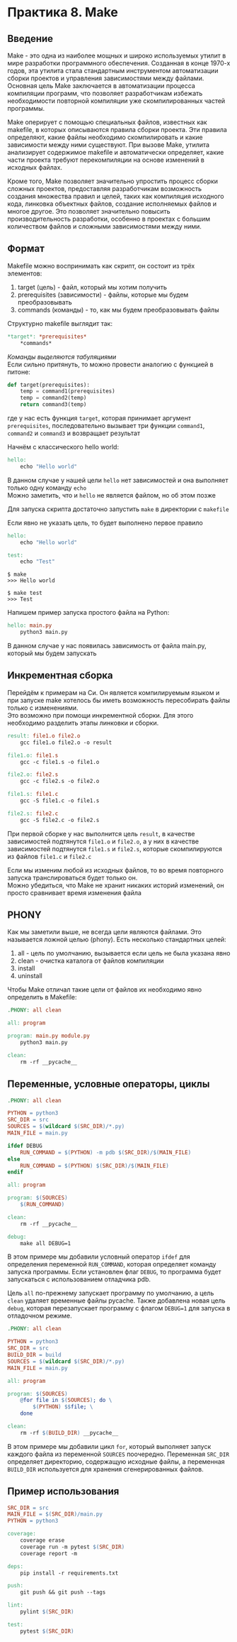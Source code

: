 # Практика 8. Make

## Введение

Make - это одна из наиболее мощных и широко используемых утилит в мире разработки программного обеспечения. Созданная в конце 1970-х годов, эта утилита стала стандартным инструментом автоматизации сборки проектов и управления зависимостями между файлами. Основная цель Make заключается в автоматизации процесса компиляции программ, что позволяет разработчикам избежать необходимости повторной компиляции уже скомпилированных частей программы.  

Make оперирует с помощью специальных файлов, известных как makefile, в которых описываются правила сборки проекта. Эти правила определяют, какие файлы необходимо скомпилировать и какие зависимости между ними существуют. При вызове Make, утилита анализирует содержимое makefile и автоматически определяет, какие части проекта требуют перекомпиляции на основе изменений в исходных файлах.  

Кроме того, Make позволяет значительно упростить процесс сборки сложных проектов, предоставляя разработчикам возможность создания множества правил и целей, таких как компиляция исходного кода, линковка объектных файлов, создание исполняемых файлов и многое другое. Это позволяет значительно повысить производительность разработки, особенно в проектах с большим количеством файлов и сложными зависимостями между ними.

## Формат

Makefile можно воспринимать как скрипт, он состоит из трёх элементов:

1. target (цель) - файл, который мы хотим получить
1. prerequisites (зависимости) - файлы, которые мы будем преобразовывать
1. commands (команды) - то, как мы будем преобразовывать файлы

Структурно makefile выглядит так:

```makefile
*target*: *prerequisites*
    *commands*
```

*Команды выделяются табуляциями*  
Если сильно притянуть, то можно провести аналогию с функцией в питоне:

```python
def target(prerequisites):
    temp = command1(prerequisites)
    temp = command2(temp)
    return command3(temp)
```

где у нас есть функция `target`, которая принимает аргумент `prerequisites`, последовательно вызывает три функции `command1`, `command2` и `command3` и возвращает результат  

Начнём с классического hello world:

```makefile
hello: 
    echo "Hello world"
```

В данном случае у нашей цели `hello` нет зависимостей и она выполняет только одну команду `echo`  
Можно заметить, что и `hello` не является файлом, но об этом позже

Для запуска скрипта достаточно запустить `make` в директории с `makefile`

Если явно не указать цель, то будет выполнено первое правило

```makefile
hello: 
    echo "Hello world"

test:
    echo "Test"
```

```text
$ make
>>> Hello world

$ make test
>>> Test 
```

Напишем пример запуска простого файла на Python:

```makefile
hello: main.py
    python3 main.py
```

В данном случае у нас появилась зависимость от файла main.py, который мы будем запускать

## Инкрементная сборка

Перейдём к примерам на Си. Он является компилируемым языком и при запуске make хотелось бы иметь возможность пересобирать файлы только с изменениями.  
Это возможно при помощи инкрементной сборки.
Для этого необходимо разделить этапы линковки и сборки.  

```makefile
result: file1.o file2.o
    gcc file1.o file2.o -o result

file1.o: file1.s
    gcc -c file1.s -o file1.o

file2.o: file2.s
    gcc -c file2.s -o file2.o

file1.s: file1.c
    gcc -S file1.c -o file1.s

file2.s: file2.c
    gcc -S file2.c -o file2.s
```

При первой сборке у нас выполнится цель `result`, в качестве зависимостей подтянутся `file1.o` и `file2.o`, а у них в качестве зависимостей подтянутся `file1.s` и `file2.s`, которые скомпилируются из файлов `file1.c` и `file2.c`

Если мы изменим любой из исходных файлов, то во время повторного запуска транслироваться будет только он.  
Можно убедиться, что Make не хранит никаких историй изменений, он просто сравнивает время изменения файла

## PHONY

Как мы заметили выше, не всегда цели являются файлами. Это называется ложной целью (phony).
Есть несколько стандартных целей:

1. all - цель по умолчанию, вызывается если цель не была указана явно
1. сlean - очистка каталога от файлов компиляции
1. install
1. uninstall

Чтобы Make отличал такие цели от файлов их необходимо явно определить в Makefile:

```makefile
.PHONY: all clean

all: program

program: main.py module.py
    python3 main.py

clean:
    rm -rf __pycache__
```

## Переменные, условные операторы, циклы

```makefile
.PHONY: all clean

PYTHON = python3
SRC_DIR = src
SOURCES = $(wildcard $(SRC_DIR)/*.py)
MAIN_FILE = main.py

ifdef DEBUG
    RUN_COMMAND = $(PYTHON) -m pdb $(SRC_DIR)/$(MAIN_FILE)
else
    RUN_COMMAND = $(PYTHON) $(SRC_DIR)/$(MAIN_FILE)
endif

all: program

program: $(SOURCES)
    $(RUN_COMMAND)

clean:
    rm -rf __pycache__

debug:
    make all DEBUG=1
```

В этом примере мы добавили условный оператор `ifdef` для определения переменной `RUN_COMMAND`, которая определяет команду запуска программы. Если установлен флаг `DEBUG`, то программа будет запускаться с использованием отладчика pdb.

Цель `all` по-прежнему запускает программу по умолчанию, а цель `clean` удаляет временные файлы pycache. Также добавлена новая цель `debug`, которая перезапускает программу с флагом `DEBUG=1` для запуска в отладочном режиме.  

```makefile
.PHONY: all clean

PYTHON = python3
SRC_DIR = src
BUILD_DIR = build
SOURCES = $(wildcard $(SRC_DIR)/*.py)
MAIN_FILE = main.py

all: program

program: $(SOURCES)
    @for file in $(SOURCES); do \
        $(PYTHON) $$file; \
    done

clean:
    rm -rf $(BUILD_DIR) __pycache__
```

В этом примере мы добавили цикл `for`, который выполняет запуск каждого файла из переменной `SOURCES` поочередно. Переменная `SRC_DIR` определяет директорию, содержащую исходные файлы, а переменная `BUILD_DIR` используется для хранения сгенерированных файлов.  

## Пример использования

```makefile
SRC_DIR = src
MAIN_FILE = $(SRC_DIR)/main.py
PYTHON = python3

coverage:
    coverage erase
    coverage run -m pytest $(SRC_DIR)
    coverage report -m

deps:
    pip install -r requirements.txt

push:
    git push && git push --tags

lint:
    pylint $(SRC_DIR)

test:
    pytest $(SRC_DIR)
```
